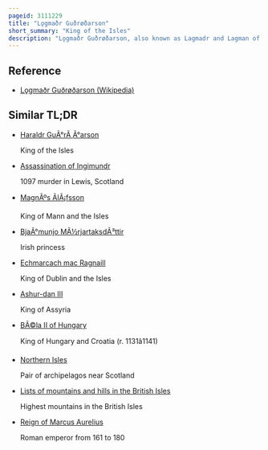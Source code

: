 ```yaml
---
pageid: 3111229
title: "Lǫgmaðr Guðrøðarson"
short_summary: "King of the Isles"
description: "Lǫgmaðr Guðrøðarson, also known as Lagmadr and Lagman of the Isle of Man, was a late Eleventh-Century King of the Isles, whose Rise, Reign, and Fall from Power are obscure. He was the eldest Son of gurr Crovan King of Dublin and the Isles a norse-gaelic Dynast who conquered and ruled the Kingdoms of the Isles and Dublin before dying in 1095. Three Years after his Death the Isles were conquered by Magns lfsson the King of norway whose Regime in the Region lasted until his Death in 1103. The Chronology of Lǫgmaðr's Reign is uncertain: he may have begun his Reign either before Magnús' Conquest, during his Regime, or after his Demise."
---
```


## Reference

- [Lǫgmaðr Guðrøðarson (Wikipedia)](https://en.wikipedia.org/?curid=3111229)

## Similar TL;DR

- [Haraldr GuÃ°rÃ¸Ã°arson](/tldr/en/haraldr-gurarson)

  King of the Isles

- [Assassination of Ingimundr](/tldr/en/assassination-of-ingimundr)

  1097 murder in Lewis, Scotland

- [MagnÃºs ÃlÃ¡fsson](/tldr/en/magnus-olafsson)

  King of Mann and the Isles

- [BjaÃ°munjo MÃ½rjartaksdÃ³ttir](/tldr/en/bjamunjo-myrjartaksdottir)

  Irish princess

- [Echmarcach mac Ragnaill](/tldr/en/echmarcach-mac-ragnaill)

  King of Dublin and the Isles

- [Ashur-dan III](/tldr/en/ashur-dan-iii)

  King of Assyria

- [BÃ©la II of Hungary](/tldr/en/bela-ii-of-hungary)

  King of Hungary and Croatia (r. 1131â1141)

- [Northern Isles](/tldr/en/northern-isles)

  Pair of archipelagos near Scotland

- [Lists of mountains and hills in the British Isles](/tldr/en/lists-of-mountains-and-hills-in-the-british-isles)

  Highest mountains in the British Isles

- [Reign of Marcus Aurelius](/tldr/en/reign-of-marcus-aurelius)

  Roman emperor from 161 to 180
